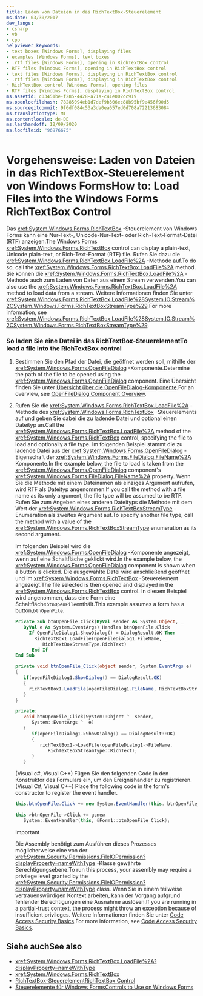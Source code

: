 ```yaml
---
title: Laden von Dateien in das RichTextBox-Steuerelement
ms.date: 03/30/2017
dev_langs:
- csharp
- vb
- cpp
helpviewer_keywords:
- text boxes [Windows Forms], displaying files
- examples [Windows Forms], text boxes
- .rtf files [Windows Forms], opening in RichTextBox control
- RTF files [Windows Forms], opening in RichTextBox control
- text files [Windows Forms], displaying in RichTextBox control
- .rtf files [Windows Forms], displaying in RichTextBox control
- RichTextBox control [Windows Forms], opening files
- RTF files [Windows Forms], displaying in RichTextBox control
ms.assetid: c03451be-f285-4428-a71a-c41e002cc919
ms.openlocfilehash: 78285094eb1d7def9b306ec88b95bf9e456f90d5
ms.sourcegitcommit: 9f6df084c53a3da0ea657ed0d708a72213683084
ms.translationtype: MT
ms.contentlocale: de-DE
ms.lasthandoff: 12/09/2020
ms.locfileid: "96976675"
---
```

# <a name="how-to-load-files-into-the-windows-forms-richtextbox-control"></a><span data-ttu-id="6c4eb-102">Vorgehensweise: Laden von Dateien in das RichTextBox-Steuerelement von Windows Forms</span><span class="sxs-lookup"><span data-stu-id="6c4eb-102">How to: Load Files into the Windows Forms RichTextBox Control</span></span>

<span data-ttu-id="6c4eb-103">Das <xref:System.Windows.Forms.RichTextBox> -Steuerelement von Windows Forms kann eine Nur-Text-, Unicode-Nur-Text- oder Rich-Text-Format-Datei (RTF) anzeigen.</span><span class="sxs-lookup"><span data-stu-id="6c4eb-103">The Windows Forms <xref:System.Windows.Forms.RichTextBox> control can display a plain-text, Unicode plain-text, or Rich-Text-Format (RTF) file.</span></span> <span data-ttu-id="6c4eb-104">Rufen Sie dazu die <xref:System.Windows.Forms.RichTextBox.LoadFile%2A> -Methode auf.</span><span class="sxs-lookup"><span data-stu-id="6c4eb-104">To do so, call the <xref:System.Windows.Forms.RichTextBox.LoadFile%2A> method.</span></span> <span data-ttu-id="6c4eb-105">Sie können die <xref:System.Windows.Forms.RichTextBox.LoadFile%2A> -Methode auch zum Laden von Daten aus einem Stream verwenden.</span><span class="sxs-lookup"><span data-stu-id="6c4eb-105">You can also use the <xref:System.Windows.Forms.RichTextBox.LoadFile%2A> method to load data from a stream.</span></span> <span data-ttu-id="6c4eb-106">Weitere Informationen finden Sie unter <xref:System.Windows.Forms.RichTextBox.LoadFile%28System.IO.Stream%2CSystem.Windows.Forms.RichTextBoxStreamType%29>.</span><span class="sxs-lookup"><span data-stu-id="6c4eb-106">For more information, see <xref:System.Windows.Forms.RichTextBox.LoadFile%28System.IO.Stream%2CSystem.Windows.Forms.RichTextBoxStreamType%29>.</span></span>

### <a name="to-load-a-file-into-the-richtextbox-control"></a><span data-ttu-id="6c4eb-107">So laden Sie eine Datei in das RichTextBox-Steuerelement</span><span class="sxs-lookup"><span data-stu-id="6c4eb-107">To load a file into the RichTextBox control</span></span>

1. <span data-ttu-id="6c4eb-108">Bestimmen Sie den Pfad der Datei, die geöffnet werden soll, mithilfe der <xref:System.Windows.Forms.OpenFileDialog> -Komponente.</span><span class="sxs-lookup"><span data-stu-id="6c4eb-108">Determine the path of the file to be opened using the <xref:System.Windows.Forms.OpenFileDialog> component.</span></span> <span data-ttu-id="6c4eb-109">Eine Übersicht finden Sie unter [Übersicht über die OpenFileDialog-Komponente](openfiledialog-component-overview-windows-forms.md).</span><span class="sxs-lookup"><span data-stu-id="6c4eb-109">For an overview, see [OpenFileDialog Component Overview](openfiledialog-component-overview-windows-forms.md).</span></span>

2. <span data-ttu-id="6c4eb-110">Rufen Sie die <xref:System.Windows.Forms.RichTextBox.LoadFile%2A> -Methode des <xref:System.Windows.Forms.RichTextBox> -Steuerelements auf und geben Sie dabei die zu ladende Datei und optional einen Dateityp an.</span><span class="sxs-lookup"><span data-stu-id="6c4eb-110">Call the <xref:System.Windows.Forms.RichTextBox.LoadFile%2A> method of the <xref:System.Windows.Forms.RichTextBox> control, specifying the file to load and optionally a file type.</span></span> <span data-ttu-id="6c4eb-111">Im folgenden Beispiel stammt die zu ladende Datei aus der <xref:System.Windows.Forms.OpenFileDialog> -Eigenschaft der <xref:System.Windows.Forms.FileDialog.FileName%2A> Komponente.</span><span class="sxs-lookup"><span data-stu-id="6c4eb-111">In the example below, the file to load is taken from the <xref:System.Windows.Forms.OpenFileDialog> component's <xref:System.Windows.Forms.FileDialog.FileName%2A> property.</span></span> <span data-ttu-id="6c4eb-112">Wenn Sie die Methode mit einem Dateinamen als einziges Argument aufrufen, wird RTF als Dateityp angenommen.</span><span class="sxs-lookup"><span data-stu-id="6c4eb-112">If you call the method with a file name as its only argument, the file type will be assumed to be RTF.</span></span> <span data-ttu-id="6c4eb-113">Rufen Sie zum Angeben eines anderen Dateityps die Methode mit dem Wert der <xref:System.Windows.Forms.RichTextBoxStreamType> -Enumeration als zweites Argument auf.</span><span class="sxs-lookup"><span data-stu-id="6c4eb-113">To specify another file type, call the method with a value of the <xref:System.Windows.Forms.RichTextBoxStreamType> enumeration as its second argument.</span></span>

    <span data-ttu-id="6c4eb-114">Im folgenden Beispiel wird die <xref:System.Windows.Forms.OpenFileDialog> -Komponente angezeigt, wenn auf eine Schaltfläche geklickt wird.</span><span class="sxs-lookup"><span data-stu-id="6c4eb-114">In the example below, the <xref:System.Windows.Forms.OpenFileDialog> component is shown when a button is clicked.</span></span> <span data-ttu-id="6c4eb-115">Die ausgewählte Datei wird anschließend geöffnet und im <xref:System.Windows.Forms.RichTextBox> -Steuerelement angezeigt.</span><span class="sxs-lookup"><span data-stu-id="6c4eb-115">The file selected is then opened and displayed in the <xref:System.Windows.Forms.RichTextBox> control.</span></span> <span data-ttu-id="6c4eb-116">In diesem Beispiel wird angenommen, dass eine Form eine Schaltfläche`btnOpenFile`enthält.</span><span class="sxs-lookup"><span data-stu-id="6c4eb-116">This example assumes a form has a button,`btnOpenFile`.</span></span>

    ```vb
    Private Sub btnOpenFile_Click(ByVal sender As System.Object, _
       ByVal e As System.EventArgs) Handles btnOpenFile.Click
         If OpenFileDialog1.ShowDialog() = DialogResult.OK Then
           RichTextBox1.LoadFile(OpenFileDialog1.FileName, _
              RichTextBoxStreamType.RichText)
          End If
    End Sub
    ```

    ```csharp
    private void btnOpenFile_Click(object sender, System.EventArgs e)
    {
       if(openFileDialog1.ShowDialog() == DialogResult.OK)
       {
         richTextBox1.LoadFile(openFileDialog1.FileName, RichTextBoxStreamType.RichText);
       }
    }
    ```

    ```cpp
    private:
       void btnOpenFile_Click(System::Object ^  sender,
          System::EventArgs ^  e)
       {
          if(openFileDialog1->ShowDialog() == DialogResult::OK)
          {
             richTextBox1->LoadFile(openFileDialog1->FileName,
                RichTextBoxStreamType::RichText);
          }
       }
    ```

    <span data-ttu-id="6c4eb-117">(Visual c#, Visual C++) Fügen Sie den folgenden Code in den Konstruktor des Formulars ein, um den Ereignishandler zu registrieren.</span><span class="sxs-lookup"><span data-stu-id="6c4eb-117">(Visual C#, Visual C++) Place the following code in the form's constructor to register the event handler.</span></span>

    ```csharp
    this.btnOpenFile.Click += new System.EventHandler(this. btnOpenFile_Click);
    ```

    ```cpp
    this->btnOpenFile->Click += gcnew
       System::EventHandler(this, &Form1::btnOpenFile_Click);
    ```

    > [!IMPORTANT]
    > <span data-ttu-id="6c4eb-118">Die Assembly benötigt zum Ausführen dieses Prozesses möglicherweise eine von der <xref:System.Security.Permissions.FileIOPermission?displayProperty=nameWithType> -Klasse gewährte Berechtigungsebene.</span><span class="sxs-lookup"><span data-stu-id="6c4eb-118">To run this process, your assembly may require a privilege level granted by the <xref:System.Security.Permissions.FileIOPermission?displayProperty=nameWithType> class.</span></span> <span data-ttu-id="6c4eb-119">Wenn Sie in einem teilweise vertrauenswürdigen Kontext arbeiten, kann der Vorgang aufgrund fehlender Berechtigungen eine Ausnahme auslösen.</span><span class="sxs-lookup"><span data-stu-id="6c4eb-119">If you are running in a partial-trust context, the process might throw an exception because of insufficient privileges.</span></span> <span data-ttu-id="6c4eb-120">Weitere Informationen finden Sie unter [Code Access Security Basics](/dotnet/framework/misc/code-access-security-basics).</span><span class="sxs-lookup"><span data-stu-id="6c4eb-120">For more information, see [Code Access Security Basics](/dotnet/framework/misc/code-access-security-basics).</span></span>

## <a name="see-also"></a><span data-ttu-id="6c4eb-121">Siehe auch</span><span class="sxs-lookup"><span data-stu-id="6c4eb-121">See also</span></span>

- <xref:System.Windows.Forms.RichTextBox.LoadFile%2A?displayProperty=nameWithType>
- <xref:System.Windows.Forms.RichTextBox>
- [<span data-ttu-id="6c4eb-122">RichTextBox-Steuerelement</span><span class="sxs-lookup"><span data-stu-id="6c4eb-122">RichTextBox Control</span></span>](richtextbox-control-windows-forms.md)
- [<span data-ttu-id="6c4eb-123">Steuerelemente für Windows Forms</span><span class="sxs-lookup"><span data-stu-id="6c4eb-123">Controls to Use on Windows Forms</span></span>](controls-to-use-on-windows-forms.md)
